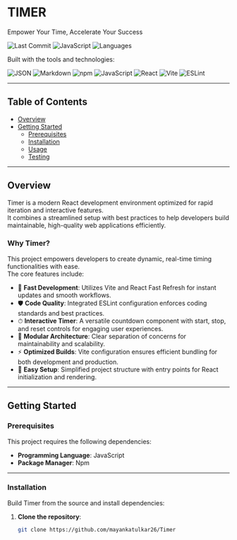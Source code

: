 # TIMER

Empower Your Time, Accelerate Your Success

![Last Commit](https://img.shields.io/badge/last%20commit-today-blue)
![JavaScript](https://img.shields.io/badge/javascript-56.6%25-yellow)
![Languages](https://img.shields.io/badge/languages-3-brightgreen)

Built with the tools and technologies:

![JSON](https://img.shields.io/badge/JSON-black)
![Markdown](https://img.shields.io/badge/Markdown-grey)
![npm](https://img.shields.io/badge/npm-red)
![JavaScript](https://img.shields.io/badge/JavaScript-yellow)
![React](https://img.shields.io/badge/React-blue)
![Vite](https://img.shields.io/badge/Vite-purple)
![ESLint](https://img.shields.io/badge/ESLint-indigo)

---

## Table of Contents
- [Overview](#overview)
- [Getting Started](#getting-started)
  - [Prerequisites](#prerequisites)
  - [Installation](#installation)
  - [Usage](#usage)
  - [Testing](#testing)

---

## Overview

Timer is a modern React development environment optimized for rapid iteration and interactive features.  
It combines a streamlined setup with best practices to help developers build maintainable, high-quality web applications efficiently.

### Why Timer?

This project empowers developers to create dynamic, real-time timing functionalities with ease.  
The core features include:

- 🚀 **Fast Development**: Utilizes Vite and React Fast Refresh for instant updates and smooth workflows.  
- 🛡 **Code Quality**: Integrated ESLint configuration enforces coding standards and best practices.  
- ⏱ **Interactive Timer**: A versatile countdown component with start, stop, and reset controls for engaging user experiences.  
- 🧩 **Modular Architecture**: Clear separation of concerns for maintainability and scalability.  
- ⚡ **Optimized Builds**: Vite configuration ensures efficient bundling for both development and production.  
- 🎯 **Easy Setup**: Simplified project structure with entry points for React initialization and rendering.  

---

## Getting Started

### Prerequisites
This project requires the following dependencies:
- **Programming Language**: JavaScript  
- **Package Manager**: Npm  

---

### Installation
Build Timer from the source and install dependencies:

1. **Clone the repository**:
   ```bash
   git clone https://github.com/mayankatulkar26/Timer
